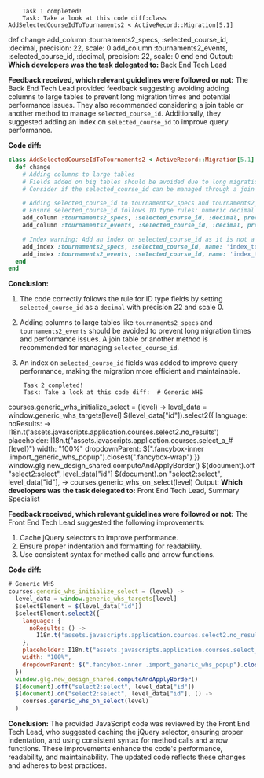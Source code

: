         Task 1 completed!
        Task: Take a look at this code diff:class AddSelectedCourseIdToTournaments2 < ActiveRecord::Migration[5.1]
  def change
    add_column :tournaments2_specs, :selected_course_id, :decimal, precision: 22, scale: 0
    add_column :tournaments2_events, :selected_course_id, :decimal, precision: 22, scale: 0
  end
end
        Output: **Which developers was the task delegated to:** Back End Tech Lead

**Feedback received, which relevant guidelines were followed or not:** The Back End Tech Lead provided feedback suggesting avoiding adding columns to large tables to prevent long migration times and potential performance issues. They also recommended considering a join table or another method to manage `selected_course_id`. Additionally, they suggested adding an index on `selected_course_id` to improve query performance.

**Code diff:**
```ruby
class AddSelectedCourseIdToTournaments2 < ActiveRecord::Migration[5.1]
  def change
    # Adding columns to large tables
    # Fields added on big tables should be avoided due to long migration times and performance issues.
    # Consider if the selected_course_id can be managed through a join table or another method.

    # Adding selected_course_id to tournaments2_specs and tournaments2_events tables
    # Ensure selected_course_id follows ID type rules: numeric decimal 22, precision 0
    add_column :tournaments2_specs, :selected_course_id, :decimal, precision: 22, scale: 0
    add_column :tournaments2_events, :selected_course_id, :decimal, precision: 22, scale: 0

    # Index warning: Add an index on selected_course_id as it is not a text column
    add_index :tournaments2_specs, :selected_course_id, name: 'index_tournaments2_specs_on_selected_course_id'
    add_index :tournaments2_events, :selected_course_id, name: 'index_tournaments2_events_on_selected_course_id'
  end
end
```

**Conclusion:**
1. The code correctly follows the rule for ID type fields by setting `selected_course_id` as a `decimal` with precision 22 and scale 0.
2. Adding columns to large tables like `tournaments2_specs` and `tournaments2_events` should be avoided to prevent long migration times and performance issues. A join table or another method is recommended for managing `selected_course_id`.
3. An index on `selected_course_id` fields was added to improve query performance, making the migration more efficient and maintainable.
    

        Task 2 completed!
        Task: Take a look at this code diff:  # Generic WHS
  courses.generic_whs_initialize_select = (level) ->
    level_data = window.generic_whs_targets[level]
    $(level_data["id"]).select2({
      language:
        noResults: ->
          I18n.t('assets.javascripts.application.courses.select2.no_results')
      placeholder: I18n.t("assets.javascripts.application.courses.select_a_#{level}")
      width: "100%"
      dropdownParent: $(".fancybox-inner .import_generic_whs_popup").closest(".fancybox-wrap")
    })
    window.glg.new_design_shared.computeAndApplyBorder()
    $(document).off "select2:select", level_data["id"]
    $(document).on "select2:select", level_data["id"], ->
      courses.generic_whs_on_select(level)
        Output: **Which developers was the task delegated to:** Front End Tech Lead, Summary Specialist

**Feedback received, which relevant guidelines were followed or not:** 
The Front End Tech Lead suggested the following improvements: 
1. Cache jQuery selectors to improve performance.
2. Ensure proper indentation and formatting for readability.
3. Use consistent syntax for method calls and arrow functions.

**Code diff:**
```javascript
# Generic WHS
courses.generic_whs_initialize_select = (level) ->
  level_data = window.generic_whs_targets[level]
  $selectElement = $(level_data["id"])
  $selectElement.select2({
    language: {
      noResults: () ->
        I18n.t('assets.javascripts.application.courses.select2.no_results')
    },
    placeholder: I18n.t("assets.javascripts.application.courses.select_a_#{level}"),
    width: "100%",
    dropdownParent: $(".fancybox-inner .import_generic_whs_popup").closest(".fancybox-wrap")
  })
  window.glg.new_design_shared.computeAndApplyBorder()
  $(document).off("select2:select", level_data["id"])
  $(document).on("select2:select", level_data["id"], () ->
    courses.generic_whs_on_select(level)
  )
```

**Conclusion:**
The provided JavaScript code was reviewed by the Front End Tech Lead, who suggested caching the jQuery selector, ensuring proper indentation, and using consistent syntax for method calls and arrow functions. These improvements enhance the code's performance, readability, and maintainability. The updated code reflects these changes and adheres to best practices.
